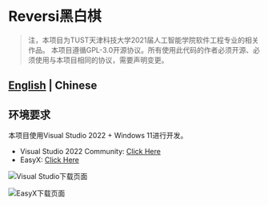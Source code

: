# Reversi黑白棋

> 注，本项目为TUST天津科技大学2021届人工智能学院软件工程专业的相关作品。
> 本项目遵循GPL-3.0开源协议。所有使用此代码的作者必须开源、必须使用与本项目相同的协议，需要声明变更。

[English](../README.md) | Chinese
---

## 环境要求

本项目使用Visual Studio 2022 + Windows 11进行开发。

- Visual Studio 2022 Community: [Click Here](https://visualstudio.microsoft.com/zh-hans/downloads/)
- EasyX: [Click Here](https://easyx.cn/download)

![Visual Studio下载页面](https://s2.loli.net/2022/02/23/pwiMzjxLBtGRF5D.png)

![EasyX下载页面](https://s2.loli.net/2022/02/23/n4tUNcoxBzyeRLh.png)